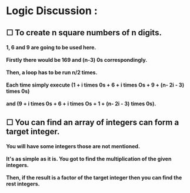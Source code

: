 <h1>Logic Discussion :</h1>

<h2>☐ To create n square numbers of n digits. <br/></h2>
<h4>1, 6 and 9 are going to be used here. <br/> <br/>
  Firstly there would be 169 and (n-3) 0s correspondingly. <br/> <br/>
  Then, a loop has to be run n/2 times. <br/> <br/>
  Each time simply execute (1 + i times 0s + 6 + i times Os + 9 + (n- 2i - 3) times 0s) <br/> <br/>
  and (9 + i times 0s + 6 + i times Os + 1 + (n- 2i - 3) times 0s). <br/> </h4>

<h2>☐ You can find an array of integers can form a target integer. <br/></h2>
<h4>You will have some integers those are not mentioned.<br/><br/>
It's as simple as it is. You got to find the multiplication of the given integers. <br/><br/>
Then, if the result is a factor of the target integer then you can find the rest integers. <br/><br/>
</h4>
